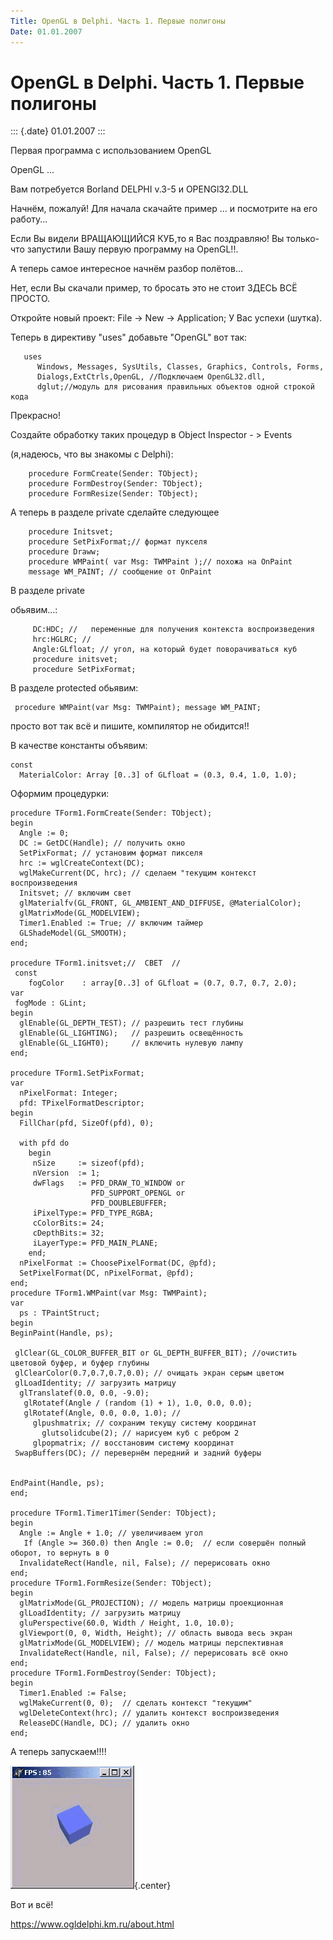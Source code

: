 ```yaml
---
Title: OpenGL в Delphi. Часть 1. Первые полигоны
Date: 01.01.2007
---
```



OpenGL в Delphi. Часть 1. Первые полигоны
=========================================

::: {.date}
01.01.2007
:::

Первая программа с использованием OpenGL

OpenGL ...

Вам потребуется Borland DELPHI v.3-5 и OPENGl32.DLL

Начнём, пожалуй! Для начала скачайте пример ... и  посмотрите на его работу...

Если Вы видели ВРАЩАЮЩИЙСЯ КУБ,то я Вас поздравляю!
Вы только-что запустили Вашу первую программу на OpenGL!!.

А теперь самое интересное начнём разбор полётов...

Нет, если Вы скачали пример, то бросать это не стоит  ЗДЕСЬ ВСЁ ПРОСТО.

Откройте новый проект: File -\> New -\> Application; У Вас успехи
(шутка).

Теперь в директиву \"uses\" добавьте \"OpenGL\" вот так:

       uses
          Windows, Messages, SysUtils, Classes, Graphics, Controls, Forms,
          Dialogs,ExtCtrls,OpenGL, //Подключаем OpenGL32.dll,
          dglut;//модуль для рисования правильных объектов одной строкой кода

Прекрасно!

Создайте обработку таких процедур в Object Inspector - \> Events

(я,надеюсь, что вы знакомы с Delphi):

        procedure FormCreate(Sender: TObject);
        procedure FormDestroy(Sender: TObject);
        procedure FormResize(Sender: TObject);

А теперь в разделе private сделайте следующее

        procedure Initsvet;
        procedure SetPixFormat;// формат пукселя
        procedure Draww;
        procedure WMPaint( var Msg: TWMPaint );// похожа на OnPaint
        message WM_PAINT; // сообщение от OnPaint

В разделе private

обьявим...:

         DC:HDC; //   переменные для получения контекста воспроизведения
         hrc:HGLRC; //
         Angle:GLfloat; // угол, на который будет поворачиваться куб
         procedure initsvet;
         procedure SetPixFormat;

В разделе protected обьявим:

     procedure WMPaint(var Msg: TWMPaint); message WM_PAINT;

просто вот так всё и пишите, компилятор не обидится!!

В качестве константы объявим:

    const
      MaterialColor: Array [0..3] of GLfloat = (0.3, 0.4, 1.0, 1.0);

Оформим процедурки:

    procedure TForm1.FormCreate(Sender: TObject);
    begin
      Angle := 0;
      DC := GetDC(Handle); // получить окно
      SetPixFormat; // установим формат пикселя
      hrc := wglCreateContext(DC);
      wglMakeCurrent(DC, hrc); // сделаем "текущим контекст воспроизведения
      Initsvet; // включим свет
      glMaterialfv(GL_FRONT, GL_AMBIENT_AND_DIFFUSE, @MaterialColor);
      glMatrixMode(GL_MODELVIEW);
      Timer1.Enabled := True; // включим таймер
      GLShadeModel(GL_SMOOTH);
    end;
     
    procedure TForm1.initsvet;//  СВЕТ  //
     const
        fogColor    : array[0..3] of GLfloat = (0.7, 0.7, 0.7, 2.0);
    var
     fogMode : GLint;
    begin
      glEnable(GL_DEPTH_TEST); // разрешить тест глубины
      glEnable(GL_LIGHTING);   // разрешить освещённость
      glEnable(GL_LIGHT0);     // включить нулевую лампу
    end;
     
    procedure TForm1.SetPixFormat;
    var
      nPixelFormat: Integer;
      pfd: TPixelFormatDescriptor;
    begin
      FillChar(pfd, SizeOf(pfd), 0);
     
      with pfd do
        begin
         nSize     := sizeof(pfd);
         nVersion  := 1;
         dwFlags   := PFD_DRAW_TO_WINDOW or
                      PFD_SUPPORT_OPENGL or
                      PFD_DOUBLEBUFFER;
         iPixelType:= PFD_TYPE_RGBA;
         cColorBits:= 24;
         cDepthBits:= 32;
         iLayerType:= PFD_MAIN_PLANE;
        end;
      nPixelFormat := ChoosePixelFormat(DC, @pfd);
      SetPixelFormat(DC, nPixelFormat, @pfd);
    end;
    procedure TForm1.WMPaint(var Msg: TWMPaint);
    var
      ps : TPaintStruct;
    begin
    BeginPaint(Handle, ps);
     
     glClear(GL_COLOR_BUFFER_BIT or GL_DEPTH_BUFFER_BIT); //очистить цветовой буфер, и буфер глубины
     glClearColor(0.7,0.7,0.7,0.0); // очищать экран серым цветом
     glLoadIdentity; // загрузить матрицу
      glTranslatef(0.0, 0.0, -9.0);
       glRotatef(Angle / (random (1) + 1), 1.0, 0.0, 0.0);
       glRotatef(Angle, 0.0, 0.0, 1.0); //
         glpushmatrix; // сохраним текущу систему координат
           glutsolidcube(2); // нарисуем куб с ребром 2
         glpopmatrix; // восстановим систему координат
     SwapBuffers(DC); // перевернём передний и задний буферы
     
     
    EndPaint(Handle, ps);
    end;
     
    procedure TForm1.Timer1Timer(Sender: TObject);
    begin
      Angle := Angle + 1.0; // увеличиваем угол
       If (Angle >= 360.0) then Angle := 0.0;  // если совершён полный оборот, то вернуть в 0
      InvalidateRect(Handle, nil, False); // перерисовать окно
    end;
    procedure TForm1.FormResize(Sender: TObject);
    begin
      glMatrixMode(GL_PROJECTION); // модель матрицы проекционная
      glLoadIdentity; // загрузить матрицу
      gluPerspective(60.0, Width / Height, 1.0, 10.0);
      glViewport(0, 0, Width, Height); // область вывода весь экран
      glMatrixMode(GL_MODELVIEW); // модель матрицы перспективная
      InvalidateRect(Handle, nil, False); // перерисовать всё окно
    end;
    procedure TForm1.FormDestroy(Sender: TObject);
    begin
      Timer1.Enabled := False;
      wglMakeCurrent(0, 0);  // сделать контекст "текущим"
      wglDeleteContext(hrc); // удалить контекст воспроизведения
      ReleaseDC(Handle, DC); // удалить окно
    end;

А теперь запускаем!!!!

![clip0124](clip0124.png){.center}

Вот и всё!

<https://www.ogldelphi.km.ru/about.html>
